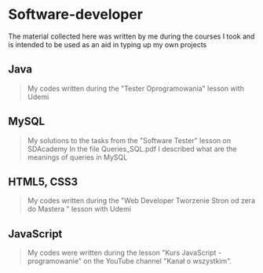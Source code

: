 # Software-developer
The material collected here was written by me during the courses I took and is intended to be used as an aid in typing up my own projects

## Java
> My codes written during the "Tester Oprogramowania" lesson with Udemi

## MySQL
> My solutions to the tasks from the "Software Tester" lesson on SDAcademy
> In the file Queries_SQL.pdf I described what are the meanings of queries in MySQL

## HTML5, CSS3
> My codes written during the "Web Developer Tworzenie Stron od zera do Mastera
" lesson with Udemi

## JavaScript
> My codes were written during the lesson "Kurs JavaScript - programowanie" on the YouTube channel "Kanał o wszystkim".